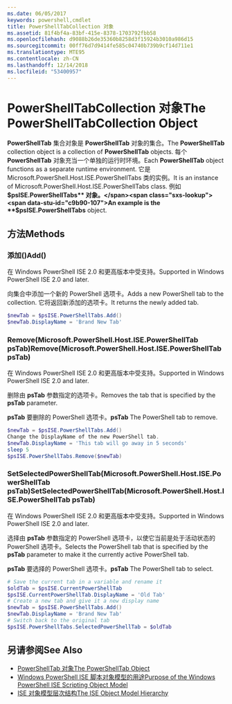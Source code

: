 ```yaml
---
ms.date: 06/05/2017
keywords: powershell,cmdlet
title: PowerShellTabCollection 对象
ms.assetid: 81f4bf4a-83bf-415e-8378-1703792fbb58
ms.openlocfilehash: d9088b26de35360b8258d3f15924b3010a986d15
ms.sourcegitcommit: 00ff76d7d9414fe585c04740b739b9cf14d711e1
ms.translationtype: MTE95
ms.contentlocale: zh-CN
ms.lasthandoff: 12/14/2018
ms.locfileid: "53400957"
---
```

# <a name="the-powershelltabcollection-object"></a><span data-ttu-id="c9b90-103">PowerShellTabCollection 对象</span><span class="sxs-lookup"><span data-stu-id="c9b90-103">The PowerShellTabCollection Object</span></span>

<span data-ttu-id="c9b90-104">**PowerShellTab** 集合对象是 **PowerShellTab** 对象的集合。</span><span class="sxs-lookup"><span data-stu-id="c9b90-104">The **PowerShellTab** collection object is a collection of **PowerShellTab** objects.</span></span> <span data-ttu-id="c9b90-105">每个 **PowerShellTab** 对象充当一个单独的运行时环境。</span><span class="sxs-lookup"><span data-stu-id="c9b90-105">Each **PowerShellTab** object functions as a separate runtime environment.</span></span> <span data-ttu-id="c9b90-106">它是 Microsoft.PowerShell.Host.ISE.PowerShellTabs 类的实例。</span><span class="sxs-lookup"><span data-stu-id="c9b90-106">It is an instance of Microsoft.PowerShell.Host.ISE.PowerShellTabs class.</span></span> <span data-ttu-id="c9b90-107">例如 **$psISE.PowerShellTabs** 对象。</span><span class="sxs-lookup"><span data-stu-id="c9b90-107">An example is the **$psISE.PowerShellTabs** object.</span></span>

## <a name="methods"></a><span data-ttu-id="c9b90-108">方法</span><span class="sxs-lookup"><span data-stu-id="c9b90-108">Methods</span></span>

### <a name="add"></a><span data-ttu-id="c9b90-109">添加\(\)</span><span class="sxs-lookup"><span data-stu-id="c9b90-109">Add\(\)</span></span>

<span data-ttu-id="c9b90-110">在 Windows PowerShell ISE 2.0 和更高版本中受支持。</span><span class="sxs-lookup"><span data-stu-id="c9b90-110">Supported in Windows PowerShell ISE 2.0 and later.</span></span>

<span data-ttu-id="c9b90-111">向集合中添加一个新的 PowerShell 选项卡。</span><span class="sxs-lookup"><span data-stu-id="c9b90-111">Adds a new PowerShell tab to the collection.</span></span> <span data-ttu-id="c9b90-112">它将返回新添加的选项卡。</span><span class="sxs-lookup"><span data-stu-id="c9b90-112">It returns the newly added tab.</span></span>

```powershell
$newTab = $psISE.PowerShellTabs.Add()
$newTab.DisplayName = 'Brand New Tab'
```

### <a name="removemicrosoftpowershellhostisepowershelltab-pstab"></a><span data-ttu-id="c9b90-113">Remove\(Microsoft.PowerShell.Host.ISE.PowerShellTab psTab\)</span><span class="sxs-lookup"><span data-stu-id="c9b90-113">Remove\(Microsoft.PowerShell.Host.ISE.PowerShellTab psTab\)</span></span>

<span data-ttu-id="c9b90-114">在 Windows PowerShell ISE 2.0 和更高版本中受支持。</span><span class="sxs-lookup"><span data-stu-id="c9b90-114">Supported in Windows PowerShell ISE 2.0 and later.</span></span>

<span data-ttu-id="c9b90-115">删除由 **psTab** 参数指定的选项卡。</span><span class="sxs-lookup"><span data-stu-id="c9b90-115">Removes the tab that is specified by the **psTab** parameter.</span></span>

<span data-ttu-id="c9b90-116">**psTab** 要删除的 PowerShell 选项卡。</span><span class="sxs-lookup"><span data-stu-id="c9b90-116">**psTab** The PowerShell tab to remove.</span></span>

```powershell
$newTab = $psISE.PowerShellTabs.Add()
Change the DisplayName of the new PowerShell tab.
$newTab.DisplayName = 'This tab will go away in 5 seconds'
sleep 5
$psISE.PowerShellTabs.Remove($newTab)
```

### <a name="setselectedpowershelltabmicrosoftpowershellhostisepowershelltab-pstab"></a><span data-ttu-id="c9b90-117">SetSelectedPowerShellTab\(Microsoft.PowerShell.Host.ISE.PowerShellTab psTab\)</span><span class="sxs-lookup"><span data-stu-id="c9b90-117">SetSelectedPowerShellTab\(Microsoft.PowerShell.Host.ISE.PowerShellTab psTab\)</span></span>

<span data-ttu-id="c9b90-118">在 Windows PowerShell ISE 2.0 和更高版本中受支持。</span><span class="sxs-lookup"><span data-stu-id="c9b90-118">Supported in Windows PowerShell ISE 2.0 and later.</span></span>

<span data-ttu-id="c9b90-119">选择由 **psTab** 参数指定的 PowerShell 选项卡，以使它当前是处于活动状态的 PowerShell 选项卡。</span><span class="sxs-lookup"><span data-stu-id="c9b90-119">Selects the PowerShell tab that is specified by the **psTab** parameter to make it the currently active PowerShell tab.</span></span>

<span data-ttu-id="c9b90-120">**psTab** 要选择的 PowerShell 选项卡。</span><span class="sxs-lookup"><span data-stu-id="c9b90-120">**psTab** The PowerShell tab to select.</span></span>

```powershell
# Save the current tab in a variable and rename it
$oldTab = $psISE.CurrentPowerShellTab
$psISE.CurrentPowerShellTab.DisplayName = 'Old Tab'
# Create a new tab and give it a new display name
$newTab = $psISE.PowerShellTabs.Add()
$newTab.DisplayName = 'Brand New Tab'
# Switch back to the original tab
$psISE.PowerShellTabs.SelectedPowerShellTab = $oldTab
```

## <a name="see-also"></a><span data-ttu-id="c9b90-121">另请参阅</span><span class="sxs-lookup"><span data-stu-id="c9b90-121">See Also</span></span>

- [<span data-ttu-id="c9b90-122">PowerShellTab 对象</span><span class="sxs-lookup"><span data-stu-id="c9b90-122">The PowerShellTab Object</span></span>](The-PowerShellTab-Object.md)
- [<span data-ttu-id="c9b90-123">Windows PowerShell ISE 脚本对象模型的用途</span><span class="sxs-lookup"><span data-stu-id="c9b90-123">Purpose of the Windows PowerShell ISE Scripting Object Model</span></span>](Purpose-of-the-Windows-PowerShell-ISE-Scripting-Object-Model.md)
- [<span data-ttu-id="c9b90-124">ISE 对象模型层次结构</span><span class="sxs-lookup"><span data-stu-id="c9b90-124">The ISE Object Model Hierarchy</span></span>](The-ISE-Object-Model-Hierarchy.md)